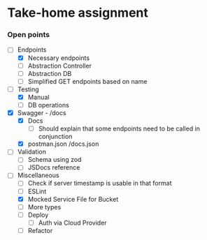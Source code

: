 # Take-home assignment

### Open points

- [ ] Endpoints
  - [x] Necessary endpoints
  - [ ] Abstraction Controller
  - [ ] Abstraction DB
  - [ ] Simplified GET endpoints based on name
- [ ] Testing
  - [x] Manual
  - [ ] DB operations
- [x] Swagger - /docs
  - [x] Docs
    - [ ] Should explain that some endpoints need to be called in conjunction
  - [x] postman.json /docs.json
- [ ] Validation
  - [ ] Schema using zod
  - [ ] JSDocs reference
- [ ] Miscellaneous
  - [ ] Check if server timestamp is usable in that format
  - [ ] ESLint
  - [x] Mocked Service File for Bucket
  - [ ] More types
  - [ ] Deploy
    - [ ] Auth via Cloud Provider
  - [ ] Refactor

